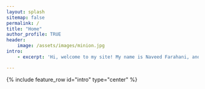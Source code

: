 ```yaml
---
layout: splash
sitemap: false
permalink: /
title: "Home"
author_profile: TRUE
header: 
    image: /assets/images/minion.jpg
intro: 
    - excerpt: 'Hi, welcome to my site! My name is Naveed Farahani, and I am a Chemical           Engineering student in my 4th year at the University of Toronto. I am currently looking     for opportunities to begin my professional career upon graduation, you can read my resume   [here](https://naveedfarahani.github.io/resume) or can email me.'

---
```


{% include feature_row id="intro" type="center" %}


